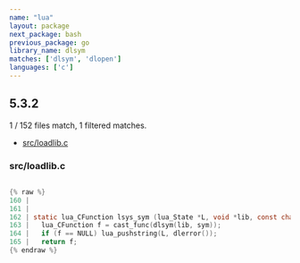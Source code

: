 ```yaml
---
name: "lua"
layout: package
next_package: bash
previous_package: go
library_name: dlsym
matches: ['dlsym', 'dlopen']
languages: ['c']
---
```

## 5.3.2
1 / 152 files match, 1 filtered matches.

 - [src/loadlib.c](#srcloadlibc)

### src/loadlib.c

```c

{% raw %}
160 | 
161 | 
162 | static lua_CFunction lsys_sym (lua_State *L, void *lib, const char *sym) {
163 |   lua_CFunction f = cast_func(dlsym(lib, sym));
164 |   if (f == NULL) lua_pushstring(L, dlerror());
165 |   return f;
{% endraw %}

```